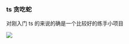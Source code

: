 ### ts 贪吃蛇

对刚入门 ts 的来说的确是一个比较好的练手小项目

![](https://web-static.q6q.cc/study/Snipaste_2022-07-20_16-33-38.png)
